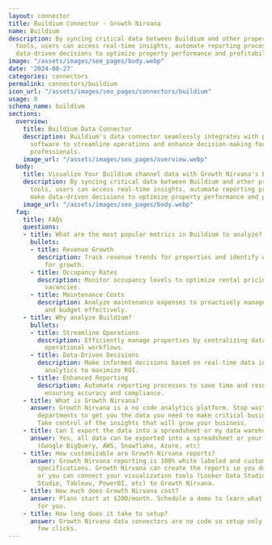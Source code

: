 ```yaml
---
layout: connector
title: Buildium Connector - Growth Nirvana
name: Buildium
description: By syncing critical data between Buildium and other property management
  tools, users can access real-time insights, automate reporting processes, and make
  data-driven decisions to optimize property performance and profitability.
image: "/assets/images/seo_pages/body.webp"
date: '2024-08-27'
categories: connectors
permalink: connectors/buildium
icon_url: "/assets/images/seo_pages/connectors/buildium"
usage: 0
schema_name: buildium
sections:
  overview:
    title: Buildium Data Connector
    description: Buildium's data connector seamlessly integrates with property management
      software to streamline operations and enhance decision-making for real estate
      professionals.
    image_url: "/assets/images/seo_pages/overview.webp"
  body:
    title: Visualize Your Buildium channel data with Growth Nirvana's Buildium Connector
    description: By syncing critical data between Buildium and other property management
      tools, users can access real-time insights, automate reporting processes, and
      make data-driven decisions to optimize property performance and profitability.
    image_url: "/assets/images/seo_pages/body.webp"
  faq:
    title: FAQs
    questions:
    - title: What are the most popular metrics in Buildium to analyze?
      bullets:
      - title: Revenue Growth
        description: Track revenue trends for properties and identify opportunities
          for growth.
      - title: Occupancy Rates
        description: Monitor occupancy levels to optimize rental pricing and minimize
          vacancies.
      - title: Maintenance Costs
        description: Analyze maintenance expenses to proactively manage property upkeep
          and budget effectively.
    - title: Why analyze Buildium?
      bullets:
      - title: Streamline Operations
        description: Efficiently manage properties by centralizing data and streamlining
          operational workflows.
      - title: Data-Driven Decisions
        description: Make informed decisions based on real-time data insights and
          analytics to maximize ROI.
      - title: Enhanced Reporting
        description: Automate reporting processes to save time and resources, while
          ensuring accuracy and compliance.
    - title: What is Growth Nirvana?
      answer: Growth Nirvana is a no code analytics platform. Stop waiting for other
        departments to get you the data you need to make critical business decisions.
        Take control of the insights that will grow your business.
    - title: Can I export the data into a spreadsheet or my data warehouse?
      answer: Yes, all data can be exported into a spreadsheet or your data warehouse
        (Google BigQuery, AWS, Snowflake, Azure, etc)
    - title: How customizable are Growth Nirvana reports?
      answer: Growth Nirvana reporting is 100% white labeled and customized to your
        specifications. Growth Nirvana can create the reports so you don’t have to
        or you can connect your visualization tools (Looker Data Studio/Google Data
        Studio, Tableau, PowerBI, etc) to Growth Nirvana.
    - title: How much does Growth Nirvana cost?
      answer: Plans start at $200/month. Schedule a demo to learn what plan is best
        for you.
    - title: How long does it take to setup?
      answer: Growth Nirvana data connectors are no code so setup only requires a
        few clicks.
---
```


